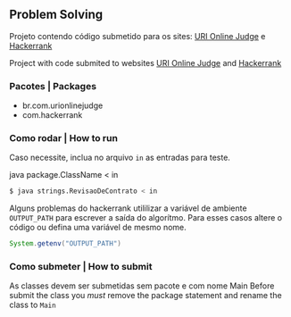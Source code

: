 ## Problem Solving

Projeto contendo código submetido para os sites: [URI Online Judge](https://www.urionlinejudge.com.br) e [Hackerrank](https://www.hackerrank.com)

Project with code submited to websites [URI Online Judge](https://www.urionlinejudge.com.br) and [Hackerrank](https://www.hackerrank.com)

### Pacotes | Packages

* br.com.urionlinejudge
* com.hackerrank

### Como rodar | How to run 
Caso necessite, inclua no arquivo `in` as entradas para teste.
 
java package.ClassName < in

```sh
$ java strings.RevisaoDeContrato < in
```

Alguns problemas do hackerrank utililizar a variável de ambiente `OUTPUT_PATH` para escrever a saída do algorítmo. Para esses casos altere o código ou defina uma variável de mesmo nome.

```java
System.getenv("OUTPUT_PATH")
```

### Como submeter | How to submit

As classes devem ser submetidas sem pacote e com nome Main
Before submit the class you *must* remove the package statement and rename the class to `Main`


